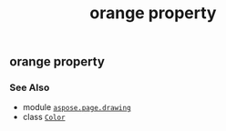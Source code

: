 ﻿---
title: orange property
second_title: Aspose.Page for Python via .NET API References
description: 
type: docs
weight: 1160
url: /python-net/aspose.page.drawing/color/orange/
is_root: false
---

## orange property


### See Also
* module [`aspose.page.drawing`](../../)
* class [`Color`](/page/python-net/aspose.page.drawing/color)
